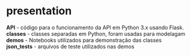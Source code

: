 # presentation
**API** - código para o funcionamento da API em Python 3.x usando Flask.  
**classes** - classes separadas em Python, foram usadas para modelagam  
**demos** - Notebooks utilizados para demonstração das classes  
**json_tests** - arquivos de teste utilizados nas demos  
